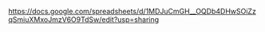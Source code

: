 https://docs.google.com/spreadsheets/d/1MDJuCmGH__OQDb4DHwSOiZzqSmiuXMxoJmzV6O9TdSw/edit?usp=sharing